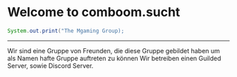 # Welcome to comboom.sucht
``` java
System.out.print("The Mgaming Group);
```
-------------------------------------------

Wir sind eine Gruppe von Freunden, die diese Gruppe gebildet haben um als Namen hafte Gruppe auftreten zu können
Wir betreiben einen Guilded Server, sowie Discord Server. 